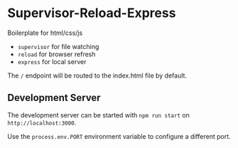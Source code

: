 # Supervisor-Reload-Express

Boilerplate for html/css/js

- `supervisor` for file watching
- `reload` for browser refresh
- `express` for local server

The `/` endpoint will be routed to the index.html file by default.

## Development Server

The development server can be started with `npm run start` on `http://localhost:3000`.

Use the `process.env.PORT` environment variable to configure a different port.
